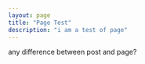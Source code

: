 ```yaml
---
layout: page
title: "Page Test"
description: "i am a test of page"
---
```


any difference between post and page?